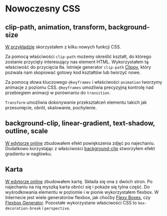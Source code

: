 # Nowoczesny CSS

## clip-path, animation, transform, background-size

[W przykładzie](https://codepen.io/morawskim/full/WNQjXpz) skorzystałem z kilku nowych funkcji CSS.

Za pomocą właściwości `clip-path` możemy określić kształt, do którego zostanie przycięty interesujący nas element HTML.
Wykorzystałem tą właściwość do przycięcia tła. Istnieje generator `clip-path` [Clippy](https://bennettfeely.com/clippy/), który pozwala nam skopiować gotowy kod kształtów lub tworzyć nowe.

Za pomocą słowa kluczowego `@keyframes` i właściwości `animation` tworzymy animacje z poziomu CSS. `@keyframes` umożliwia precyzyjną kontrolę nad przebiegiem animacji w porównaniu do `transition`.

`Transform` umożliwia dokonywanie przekształceń elementu takich jak przesunięcie, obrót, skalowanie, pochylenie.

## background-clip, linear-gradient, text-shadow, outline, scale

[W edytorze online](https://codepen.io/morawskim/full/eYpGVGZ) zbudowałem efekt powiększenia zdjęć po najechaniu. Dodatkowo korzystając z właściwości [background-clip](https://developer.mozilla.org/en-US/docs/Web/CSS/background-clip) stworzyłem efekt gradientu w nagłówku.

## Karta

[W edytorze online](https://codepen.io/morawskim/full/YzyrLPX) zbudowałem kartę. Składa się ona z dwóch stron. Po najechaniu na nią myszką karta obróci się i pokaże się tylna część. Do wyśrodkowania elementu w poziomie i w pionie wykorzystałem flexbox. W Internecie jest wiele generatorów flexbox, jak choćby [Flexy Boxes](https://the-echoplex.net/flexyboxes/), czy [Flexbox Generator](https://loading.io/flexbox/). Pozostałe wykorzystane właściwości CSS to `box-decoration-break` i `perspective`.
